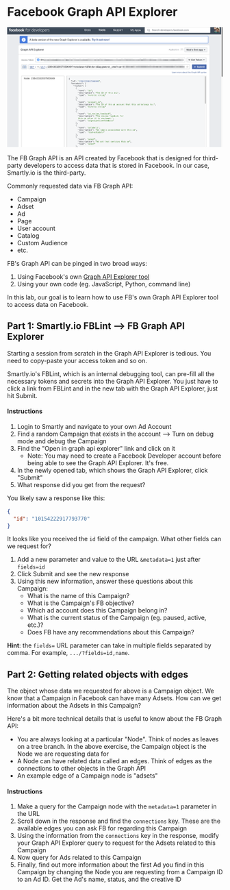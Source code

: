# Facebook Graph API Explorer

![Facebook graph api explorer](./graph_explorer.png)

The FB Graph API is an API created by Facebook that is designed for third-party developers to access data that is stored in Facebook. In our case, Smartly.io is the third-party.

Commonly requested data via FB Graph API:

* Campaign
* Adset
* Ad
* Page
* User account
* Catalog
* Custom Audience
* etc.

FB's Graph API can be pinged in two broad ways:

1. Using Facebook's own [Graph API Explorer tool](https://developers.facebook.com/tools/explorer/?method=GET)
2. Using your own code (eg. JavaScript, Python, command line)

In this lab, our goal is to learn how to use FB's own Graph API Explorer tool to access data on Facebook.

## Part 1: Smartly.io FBLint --> FB Graph API Explorer

Starting a session from scratch in the Graph API Explorer is tedious. You need to copy-paste your access token and so on.

Smartly.io's FBLint, which is an internal debugging tool, can pre-fill all the necessary tokens and secrets into the Graph API Explorer. You just have to click a link from FBLint and in the new tab with the Graph API Explorer, just hit Submit.

#### Instructions

1. Login to Smartly and navigate to your own Ad Account
2. Find a random Campaign that exists in the account --> Turn on debug mode and debug the Campaign
3. Find the "Open in graph api explorer" link and click on it
    * Note: You may need to create a Facebook Developer account before being able to see the Graph API Explorer. It's free.
4. In the newly opened tab, which shows the Graph API Explorer, click "Submit"
5. What response did you get from the request?

You likely saw a response like this:

```json
{
  "id": "10154222917793770"
}
```

It looks like you received the `id` field of the campaign. What other fields can we request for?

1. Add a new parameter and value to the URL `&metadata=1` just after `fields=id`
2. Click Submit and see the new response
3. Using this new information, answer these questions about this Campaign:
    * What is the name of this Campaign?
    * What is the Campaign's FB objective?
    * Which ad account does this Campaign belong in?
    * What is the current status of the Campaign (eg. paused, active, etc.)?
    * Does FB have any recommendations about this Campaign?

__Hint__: the `fields=` URL parameter can take in multiple fields separated by comma. For example, `.../?fields=id,name`.

## Part 2: Getting related objects with edges

The object whose data we requested for above is a Campaign object. We know that a Campaign in Facebook can have many Adsets. How can we get information about the Adsets in this Campaign?

Here's a bit more technical details that is useful to know about the FB Graph API:

* You are always looking at a particular "Node". Think of nodes as leaves on a tree branch. In the above exercise, the Campaign object is the Node we are requesting data for
* A Node can have related data called an edges. Think of edges as the connections to other objects in the Graph API
* An example edge of a Campaign node is "adsets"

#### Instructions

1. Make a query for the Campaign node with the `metadata=1` parameter in the URL
2. Scroll down in the response and find the `connections` key. These are the available edges you can ask FB for regarding this Campaign
3. Using the information from the `connections` key in the response, modify your Graph API Explorer query to request for the Adsets related to this Campaign
4. Now query for Ads related to this Campaign
5. Finally, find out more information about the first Ad you find in this Campaign by changing the Node you are requesting from a Campaign ID to an Ad ID. Get the Ad's name, status, and the creative ID


